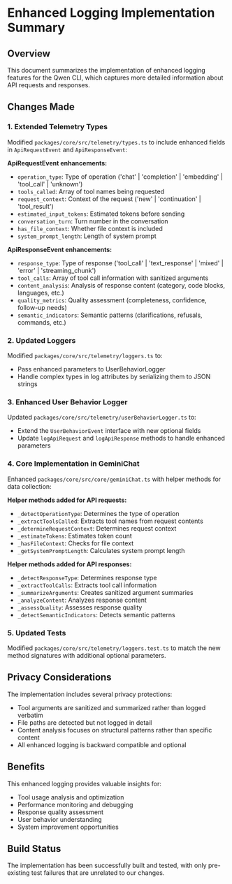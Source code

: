 # Enhanced Logging Implementation Summary

## Overview

This document summarizes the implementation of enhanced logging features for the Qwen CLI, which captures more detailed information about API requests and responses.

## Changes Made

### 1. Extended Telemetry Types

Modified `packages/core/src/telemetry/types.ts` to include enhanced fields in `ApiRequestEvent` and `ApiResponseEvent`:

**ApiRequestEvent enhancements:**

- `operation_type`: Type of operation ('chat' | 'completion' | 'embedding' | 'tool_call' | 'unknown')
- `tools_called`: Array of tool names being requested
- `request_context`: Context of the request ('new' | 'continuation' | 'tool_result')
- `estimated_input_tokens`: Estimated tokens before sending
- `conversation_turn`: Turn number in the conversation
- `has_file_context`: Whether file context is included
- `system_prompt_length`: Length of system prompt

**ApiResponseEvent enhancements:**

- `response_type`: Type of response ('tool_call' | 'text_response' | 'mixed' | 'error' | 'streaming_chunk')
- `tool_calls`: Array of tool call information with sanitized arguments
- `content_analysis`: Analysis of response content (category, code blocks, languages, etc.)
- `quality_metrics`: Quality assessment (completeness, confidence, follow-up needs)
- `semantic_indicators`: Semantic patterns (clarifications, refusals, commands, etc.)

### 2. Updated Loggers

Modified `packages/core/src/telemetry/loggers.ts` to:

- Pass enhanced parameters to UserBehaviorLogger
- Handle complex types in log attributes by serializing them to JSON strings

### 3. Enhanced User Behavior Logger

Updated `packages/core/src/telemetry/userBehaviorLogger.ts` to:

- Extend the `UserBehaviorEvent` interface with new optional fields
- Update `logApiRequest` and `logApiResponse` methods to handle enhanced parameters

### 4. Core Implementation in GeminiChat

Enhanced `packages/core/src/core/geminiChat.ts` with helper methods for data collection:

**Helper methods added for API requests:**

- `_detectOperationType`: Determines the type of operation
- `_extractToolsCalled`: Extracts tool names from request contents
- `_determineRequestContext`: Determines request context
- `_estimateTokens`: Estimates token count
- `_hasFileContext`: Checks for file context
- `_getSystemPromptLength`: Calculates system prompt length

**Helper methods added for API responses:**

- `_detectResponseType`: Determines response type
- `_extractToolCalls`: Extracts tool call information
- `_summarizeArguments`: Creates sanitized argument summaries
- `_analyzeContent`: Analyzes response content
- `_assessQuality`: Assesses response quality
- `_detectSemanticIndicators`: Detects semantic patterns

### 5. Updated Tests

Modified `packages/core/src/telemetry/loggers.test.ts` to match the new method signatures with additional optional parameters.

## Privacy Considerations

The implementation includes several privacy protections:

- Tool arguments are sanitized and summarized rather than logged verbatim
- File paths are detected but not logged in detail
- Content analysis focuses on structural patterns rather than specific content
- All enhanced logging is backward compatible and optional

## Benefits

This enhanced logging provides valuable insights for:

- Tool usage analysis and optimization
- Performance monitoring and debugging
- Response quality assessment
- User behavior understanding
- System improvement opportunities

## Build Status

The implementation has been successfully built and tested, with only pre-existing test failures that are unrelated to our changes.
